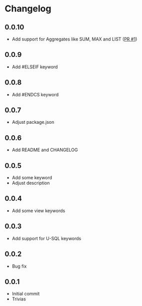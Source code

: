 # Changelog

## 0.0.10

- Add support for Aggregates like SUM, MAX and LIST ([PR #1](https://github.com/yhvicey/vscode-scope/pull/1))

## 0.0.9

- Add #ELSEIF keyword

## 0.0.8

- Add #ENDCS keyword

## 0.0.7

- Adjust package.json

## 0.0.6

- Add README and CHANGELOG

## 0.0.5

- Add some keyword
- Adjust description

## 0.0.4

- Add some view keywords

## 0.0.3

- Add support for U-SQL keywords

## 0.0.2

- Bug fix

## 0.0.1

- Initial commit
- Trivias